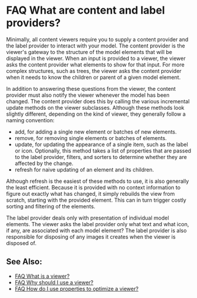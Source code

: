 

FAQ What are content and label providers?
=========================================

Minimally, all content viewers require you to supply a content provider and the label provider to interact with your model. The content provider is the viewer's gateway to the structure of the model elements that will be displayed in the viewer. When an input is provided to a viewer, the viewer asks the content provider what elements to show for that input. For more complex structures, such as trees, the viewer asks the content provider when it needs to know the children or parent of a given model element.

In addition to answering these questions from the viewer, the content provider must also notify the viewer whenever the model has been changed. The content provider does this by calling the various incremental update methods on the viewer subclasses. Although these methods look slightly different, depending on the kind of viewer, they generally follow a naming convention:

*   add, for adding a single new element or batches of new elements.
*   remove, for removing single elements or batches of elements.
*   update, for updating the appearance of a single item, such as the label or icon. Optionally, this method takes a list of properties that are passed to the label provider, filters, and sorters to determine whether they are affected by the change.
*   refresh for naive updating of an element and its children.

Although refresh is the easiest of these methods to use, it is also generally the least efficient. Because it is provided with no context information to figure out exactly what has changed, it simply rebuilds the view from scratch, starting with the provided element. This can in turn trigger costly sorting and filtering of the elements.

The label provider deals only with presentation of individual model elements. The viewer asks the label provider only what text and what icon, if any, are associated with each model element? The label provider is also responsible for disposing of any images it creates when the viewer is disposed of.

See Also:
---------

*   [FAQ What is a viewer?](./FAQ_What_is_a_viewer.md "FAQ What is a viewer?")
*   [FAQ Why should I use a viewer?](./FAQ_Why_should_I_use_a_viewer.md "FAQ Why should I use a viewer?")
*   [FAQ How do I use properties to optimize a viewer?](./FAQ_How_do_I_use_properties_to_optimize_a_viewer.md "FAQ How do I use properties to optimize a viewer?")


